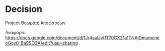 # Decision
Project Θεωρίας Αποφάσεων 

Αναφορά: https://docs.google.com/document/d/1Jr4salJvt1T70CX21a1TNAjDmumcneoGoy0-Ba9SO2A/edit?usp=sharing


